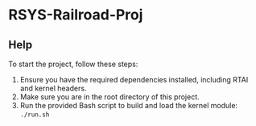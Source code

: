 # RSYS-Railroad-Proj

## Help
To start the project, follow these steps:

1. Ensure you have the required dependencies installed, including RTAI and kernel headers.
2. Make sure you are in the root directory of this project.
3. Run the provided Bash script to build and load the kernel module:
   ``./run.sh``